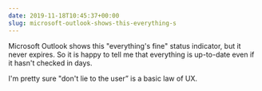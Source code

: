 ```yaml
---
date: 2019-11-18T10:45:37+00:00
slug: microsoft-outlook-shows-this-everything-s
---
```

Microsoft Outlook shows this "everything's fine" status indicator, but it never expires. So it is happy to tell me that everything is up-to-date even if it hasn't checked in days.

I'm pretty sure "don't lie to the user” is a basic law of UX.

